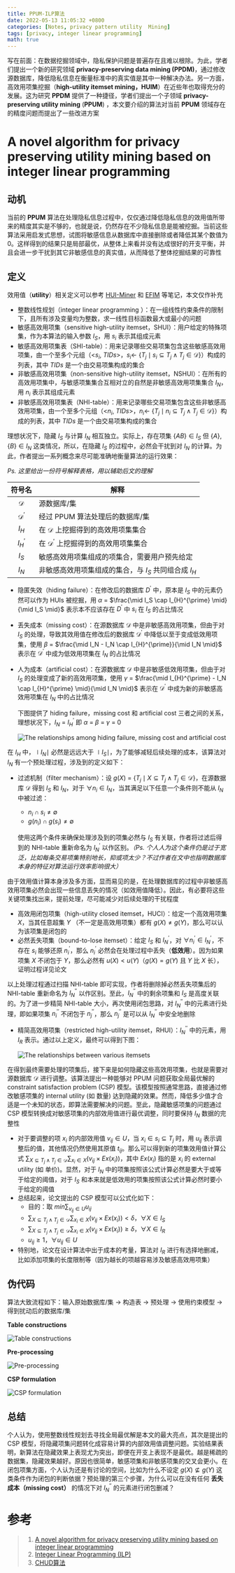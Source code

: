 ```yaml
---
title: PPUM-ILP算法
date: 2022-05-13 11:05:32 +0800
categories: [Notes, privacy pattern utility  Mining]
tags: [privacy, integer linear programming]
math: true
---
```


写在前面：在数据挖掘领域中，隐私保护问题是普遍存在且难以根除。为此，学者们提出一个新的研究领域 **privacy-preserving data mining (PPDM)**，通过修改源数据库，降低隐私信息在衡量标准中的真实值是其中一种解决办法。另一方面，高效用项集挖掘（**high-utility itemset mining，HUIM**）在近些年也取得充分的发展。这为研究 **PPDM** 提供了一种捷径，学者们提出一个子领域 **privacy-preserving utility mining** (**PPUM**) ，本文要介绍的算法对当前 **PPUM** 领域存在的精度问题而提出了一些改进方案

# A novel algorithm for privacy preserving utility mining based on integer linear programming

## 动机

当前的 **PPUM** 算法在处理隐私信息过程中，仅仅通过降低隐私信息的效用值所带来的精度其实是不够的，也就是说，仍然存在不少隐私信息是能被挖掘。当前这些算法采用启发式思想，试图将敏感信息从数据库中直接删除或者降低其某个数值为 0。这样得到的结果只是局部最优，从整体上来看并没有达成很好的开支平衡，并且会进一步干扰到其它非敏感信息的真实值，从而降低了整体挖掘结果的可靠性

## 定义

效用值（**utility**）相关定义可以参考 [HUI-Miner](https://suarne.github.io/posts/HUI-Miner%E7%AE%97%E6%B3%95/) 和 [EFIM](https://suarne.github.io/posts/EFIM%E7%AE%97%E6%B3%95/) 等笔记，本文仅作补充

+ 整数线性规划（integer linear programming ）：在一组线性约束条件的限制下，且所有涉及变量均为整数，求一线性目标函数最大或最小的问题
+ 敏感高效用项集（sensitive high-utility itemset，SHUI）：用户给定的特殊项集，作为本算法的输入参数 $I_S$，用 $s_i$ 表示其组成元素
+ 敏感高效用项集表（SHI-table）：用来记录哪些交易项集包含这些敏感高效用项集，由一个至多个元组（<$s_i$, $TIDs$>，$s_i \leftarrow$ \{$T_j \mid s_i \subseteq T_j \land T_j \in \mathcal{D}$\}）构成的列表，其中 $TIDs$ 是一个由交易项集构成的集合
+ 非敏感高效用项集（non-sensitive high-utility itemset，NSHUI）：在所有的高效用项集中，与敏感项集集合互相对立的自然是非敏感高效用项集集合 $I_N$，用 $n_i$ 表示其组成元素
+ 非敏感高效用项集表（NHI-table）：用来记录哪些交易项集包含这些非敏感高效用项集，由一个至多个元组（<$n_i$, $TIDs$>，$n_i \leftarrow$ \{$T_j \mid n_i \subseteq T_j \land T_j \in \mathcal{D}$\}）构成的列表，其中 $TIDs$ 是一个由交易项集构成的集合

理想状况下，隐藏 $I_S$ 与计算 $I_N$ 相互独立。实际上，存在项集 $\{AB\} \in I_S$ 但 $\{A\},\{B\} \in I_N$ 这类情况，所以，在隐藏 $I_S$ 的过程中，必然会干扰到对 $I_N$ 的计算。为此，作者提出一系列概念来尽可能准确地衡量算法的运行效果：

_Ps. 这里给出一份符号解释表格，用以辅助后文的理解_

|        符号名        | 解释                                                  |
| :------------------: | ----------------------------------------------------- |
|    $\mathcal{D}$     | 源数据库/集                                           |
| $\mathcal{D}^\prime$ | 经过 PPUM 算法处理后的数据库/集                       |
|        $I_H$         | 在 $\mathcal{D}$ 上挖掘得到的高效用项集集合           |
|   $I_{H}^{\prime}$   | 在 $\mathcal{D}^\prime$ 上挖掘得到的高效用项集集合    |
|        $I_S$         | 敏感高效用项集组成的项集合，需要用户预先给定          |
|        $I_N$         | 非敏感高效用项集组成的集合，与 $I_S$ 共同组合成 $I_H$ |

+ 隐匿失效（hiding failure）：在修改后的数据库 $D^\prime$ 中，原本是 $I_S$ 中的元素仍然可以作为 HUIs 被挖掘，用 $\alpha$ = $\frac{\mid I_S \cap I_{H}^{\prime} \mid}{\mid I_S \mid}$ 表示本不应该存在 $D^\prime$ 中 $s_i$ 在 $I_S$ 的占比情况

+ 丢失成本（missing cost）：在源数据库 $\mathcal{D}$ 中是非敏感高效用项集，但由于对 $I_S$ 的处理，导致其效用值在修改后的数据库 $\mathcal{D}^\prime$ 中降低以至于变成低效用项集，使用 $\beta$ = $\frac{\mid I_N - I_N \cap I_{H}^{\prime}}{\mid I_N \mid}$ 表示在 $\mathcal{D}^\prime$ 中成为低效用项集在 $I_N$ 的占比情况

+ 人为成本（artificial cost）：在源数据库 $\mathcal{D}$ 中是非敏感低效用项集，但由于对 $I_S$ 的处理变成了新的高效用项集，使用 $\gamma$ = $\frac{\mid I_{H}^{\prime} - I_N \cap I_{H}^{\prime} \mid}{\mid I_N \mid}$ 表示在 $\mathcal{D}^\prime$ 中成为新的非敏感高效用项集在 $I_N$ 中的占比情况

  下图提供了 hiding failure，missing cost 和 artificial cost 三者之间的关系，理想状况下，$I_N$ = $I_{H}^{\prime}$ 即 $\alpha$ = $\beta$ = $\gamma$ = 0

  ![The relationships among hiding failure, missing cost and artificial cost](/assets/img/algorithm/PPUM-ILP算法/relationship_1.png)

在 $I_H$ 中，$\mid I_N \mid$ 必然是远远大于 $\mid I_S \mid$，为了能够减轻后续处理的成本，该算法对 $I_N$ 有一个预处理过程，涉及到的定义如下：

+ 过滤机制（filter mechanism）：设 $g(X)$ = $\{T_j \mid X \subseteq T_j \land T_j \in \mathcal{D}\}$，在源数据库 $\mathcal{D}$ 得到 $I_S$ 和 $I_N$，对于 $\forall n_i \in I_N$，当其满足以下任意一个条件则不能从 $I_N$ 中被过滤：

  - $n_i \cap s_i \not= \emptyset$
  - $g(n_i) \cap g(s_i) \not= \emptyset$

  使用这两个条件来确保处理涉及到的项集必然与 $I_S$ 有关联，作者将过滤后得到的 NHI-table 重新命名为 $I_{N}^{\prime}$ 以作区别。_（Ps. 个人人为这个条件仍是过于宽泛，比如每条交易项集特别地长，抑或项太少？不过作者在文中也指明数据库本身的特征对算法运行效率影响很大）_

由于效用值计算本身涉及多方面，显而易见的是，在处理数据库的过程中非敏感高效用项集必然会出现一些信息丢失的情况（如效用值降低）。因此，有必要将这些关键项集找出来，提前处理，尽可能减少对后续处理的干扰程度

+ 高效用闭包项集（high-utility closed itemset，HUCI）：给定一个高效用项集 $X$，当其任意超集 $Y$ （不一定是高效用项集）都有 $g(X) \not= g(Y)$，那么可以认为该项集是闭包的
+ 必然丢失项集（bound-to-lose itemset）：给定 $I_S$ 和  $I_{N}^{\prime}$，对 $\forall n_{i}^{\prime} \in I_{N}^{\prime}$，不存在 $s_i$ 能够还原 $n_{i}^{\prime}$，那么 $n_{i}^{\prime}$ 必然会在处理过程中丢失（**低效用**）。因为如果项集 $X$ 不闭包于 $Y$，那么必然有 $u(X) < u(Y)$（$g(X) = g(Y)$ 且 $Y$ 比 $X$ 长），证明过程详见论文

以上处理过程通过扫描 NHI-table 即可实现，作者将删除掉必然丢失项集后的 NHI-table 重新命名为 $I_{N}^{\prime\prime}$ 以作区别。至此，$I_{N}^{\prime\prime}$ 中的剩余项集和 $I_S$ 是高度关联的。为了进一步精简 NHI-table 大小，再次使用闭包思路，对 $I_{N}^{\prime\prime}$ 中的元素进行处理，即如果项集 $n_{i}^{\prime\prime}$ 不闭包于 $n_{j}^{\prime\prime}$，那么 $n_{j}^{\prime\prime}$ 是可以从 $I_{N}^{\prime\prime}$ 中安全地删除

+ 精简高效用项集（restricted high-utility itemset，RHUI）：$I_{N}^{\prime\prime}$ 中的元素，用 $I_R$ 表示。通过以上定义，最终可以得到下图：

  ![The relationships between various itemsets](/assets/img/algorithm/PPUM-ILP算法/relationship_2.png)

在得到最终需要处理的项集后，接下来是如何隐藏这些高效用项集，也就是需要对源数据库 $\mathcal{D}$ 进行调整。该算法提出一种能够对 PPUM 问题获取全局最优解的 constraint satisfaction problem (CSP) 模型。该模型按照通常思路，直接通过修改敏感项集的 internal utility (如 数量) 达到隐藏的效果。然而，降低多少值才合适是一个未知的状态，即算法需要解决的问题。至此，隐藏敏感项集的问题通过 CSP 模型转换成对敏感项集的内部效用值进行最优调整，同时要保持 $I_N$ 数据的完整性

+ 对于要调整的项 $x_i$ 的内部效用值 $v_{ij} \in U$，当 $x_i \in s_i \subseteq T_j$ 时，用 $u_{ij}$ 表示调整后的值，其他情况仍然使用其原值 $t_{ij}$。那么可以得到新的项集效用值计算公式 $\sum_{X \subseteq T_j \land T_j \in \mathcal{D}}\sum_{x_i \in X}(v_{ij} \times Ex(x_i))$，其中 $Ex(x_i)$ 指的是 $x_i$ 的 external utility (如 单价)。显然，对于 $I_N$ 中的项集按照该公式计算必然是要大于或等于给定的阈值，对于 $I_S$ 和本来就是低效用的项集按照该公式计算必然时要小于给定的阈值
+ 总结起来，论文提出的 CSP 模型可以公式化如下：
  - 目的：取 *min*$\sum_{v_{ij} \in U}u_{ij}$
  - $\sum_{X \subseteq T_j \land T_j \in \mathcal{D}}\sum_{x_i \in X}(v_{ij} \times Ex(x_i)) < \delta$，$\forall X \in I_S$
  - $\sum_{X \subseteq T_j \land T_j \in \mathcal{D}}\sum_{x_i \in X}(v_{ij} \times Ex(x_i)) \ge \delta$，$\forall X \in I_R$
  - $u_{ij} \ge 1$，$\forall u_{ij} \in U$
+ 特别地，论文在设计算法中出于成本的考量，算法对 $I_R$ 进行有选择地删减，比如添加项集的长度限制等（因为越长的项越容易涉及敏感高效用项集）

## 伪代码

算法大致流程如下：输入原始数据库/集 $\rightarrow$ 构造表 $\rightarrow$ 预处理 $\rightarrow$ 使用约束模型 $\rightarrow$ 得到扰动后的数据库/集

**Table constructions**

![Table constructions](/assets/img/algorithm/PPUM-ILP算法/Table_constructions.png)

**Pre-processing**

![Pre-processing](/assets/img/algorithm/PPUM-ILP算法/Pre-processing.png)

**CSP formulation**

![CSP formulation](/assets/img/algorithm/PPUM-ILP算法/CSP_formulation.png)

## 总结

个人认为，使用整数线性规划去寻找全局最优解是本文的最大亮点，其次是提出的 CSP 模型，将隐藏项集问题转化成容易计算的内部效用值调整问题。实验结果表明，新算法在隐藏效果上表现尤为突出，即便在开支上表现不是最优。越是稀疏的数据集，隐藏效果越好。原因也很简单，敏感项集和非敏感项集的交叉会更小。在闭包项集方面，个人认为还是有讨论的空间，比如为什么不设定 $g(X) \not\subseteq g(Y)$ 这类条件作为闭包的判断依据？预处理的第三个步骤，为什么可以在没有任何 **丢失成本（missing cost）** 的情况下对 $I_{N}^{\prime\prime}$ 的元素进行闭包删减？

# 参考

> 1. [A novel algorithm for privacy preserving utility mining based on integer linear programming](https://linkinghub.elsevier.com/retrieve/pii/S0952197618302653)
> 2. [Integer Linear Programming (ILP)](https://www.researchgate.net/publication/300717258_Integer_Linear_Programming_ILP)
> 3. [CHUD算法](https://juejin.cn/post/7092837817583140901)

